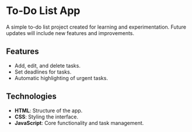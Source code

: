 # To-Do List App

A simple to-do list project created for learning and experimentation. Future updates will include new features and improvements.

## Features
- Add, edit, and delete tasks.
- Set deadlines for tasks.
- Automatic highlighting of urgent tasks.

## Technologies
- **HTML**: Structure of the app.
- **CSS**: Styling the interface.
- **JavaScript**: Core functionality and task management.

